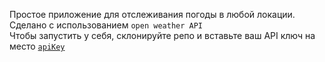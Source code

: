 Простое приложение для отслеживания погоды в любой локации. Сделано с использованием `open weather API`<br />
Чтобы запустить у себя, склонируйте репо и вставьте ваш API ключ на место [`apiKey`](https://github.com/blayzzand-st/simple-weather-app/blob/f1981c4b33a904b5b513409ee499b61f346b7567/main.js#L3C1-L3C41)<br />

